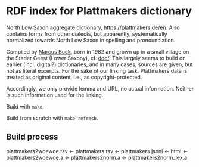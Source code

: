 # RDF index for Plattmakers dictionary

North Low Saxon aggregate dictionary, https://plattmakers.de/en. Also contains forms from other dialects, but apparently, systematically normalized towards North Low Saxon in spelling and pronounciation.

Compiled by [Marcus Buck](https://plattmakers.de/en/about-author), born in 1982 and grown up in a small village on the Stader Geest (Lower Saxony), cf. [doc/](doc). This largely seems to build on earlier (incl. digital?) dictionaries, and in many cases, sources are given, but not as literal excerpts. For the sake of our linking task, Plattmakers data is treated as original content, i.e., as copyright-protected.

Accordingly, we only provide lemma and URL, no actual information. Neither is such information used for the linking.

Build with `make`.

Build from scratch with `make refresh`.

## Build process

plattmakers2woewoe.tsv
<- plattmakers.tsv
	<- plattmakers.jsonl
		<- html
<- plattmakers2woewoe.a
	<- plattmakers2norm.a
	<- plattmakers2norm_lex.a

